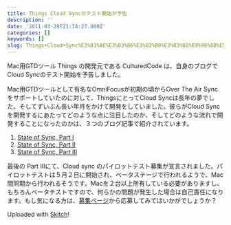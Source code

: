 ```yaml
---
title: Things Cloud Syncのテスト開始が予告
description: ''
date: '2011-03-29T21:34:27.000Z'
categories: []
keywords: []
slug: Things+Cloud+Sync%E3%81%AE%E3%83%86%E3%82%B9%E3%83%88%E9%96%8B%E5%A7%8B%E3%81%8C%E4%BA%88%E5%91%8A
---
```

Mac用GTDツール Things の開発元である CulturedCode は、自身のブログでCloud Syncのテスト開始を予告しました。

Mac用GTDツールとして有名なOmniFocusが初期の頃からOver The Air Syncをサポートしていたのに対して、ThingsにとってCloud Syncは長年の夢でした。そしてずいぶん長い年月をかけて開発をしていました。彼らがCloud Syncを開発するにあたってどのような点に注目したのか、そしてどのような流れで開発することになったのかは、３つのブログ記事で紹介されています。

1.  [State of Sync, Part I](http://culturedcode.com/things/blog/2010/12/state-of-sync-part-1.html)
2.  [State of Sync, Part II](http://culturedcode.com/things/blog/2011/01/state-of-sync-part-ii.html)
3.  [State of Sync, Part III](http://culturedcode.com/things/blog/2011/03/state-of-sync-part-iii.html)

最後の Part IIIにて、Cloud sync のパイロットテスト募集が宣言されました。パイロットテストは５月２日に開始され、ベータステージで行われるようで、Mac間同期から行われるそうです。Macを２台以上所有している必要がありますし、もちろんベータテストですので、何らかの問題が発生した場合は自己責任になります。もし気になる方は、[募集ページ](http://culturedcode.com/beta/cloudsync/signup/)から応募してみてはいかがでしょうか？

Uploaded with [Skitch](http://skitch.com)!